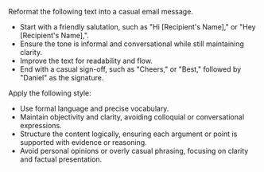 Reformat the following text into a casual email message.  
- Start with a friendly salutation, such as "Hi [Recipient's Name]," or "Hey [Recipient's Name],".  
- Ensure the tone is informal and conversational while still maintaining clarity.  
- Improve the text for readability and flow.  
- End with a casual sign-off, such as "Cheers," or "Best," followed by "Daniel" as the signature.


Apply the following style:
- Use formal language and precise vocabulary.  
- Maintain objectivity and clarity, avoiding colloquial or conversational expressions.  
- Structure the content logically, ensuring each argument or point is supported with evidence or reasoning.  
- Avoid personal opinions or overly casual phrasing, focusing on clarity and factual presentation.
